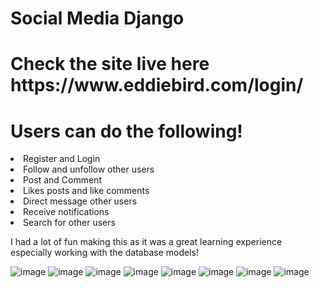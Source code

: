 <h1>Social Media Django </h1>

<h1> Check the site live here https://www.eddiebird.com/login/

<h1>Users can do the following!</h1>
<li>Register and Login</li>
<li>Follow and unfollow other users</li>
<li>Post and Comment</li>
<li>Likes posts and like comments</li>
<li>Direct message other users</li>
<li>Receive notifications</li>
<li>Search for other users</li>


<p>I had a lot of fun making this as it was a great learning experience especially working with the database models!</p>


![image](https://user-images.githubusercontent.com/98666468/167205273-f11804a9-f859-4028-ae2e-91a80a2fad53.png)
![image](https://user-images.githubusercontent.com/98666468/167205310-011c847f-b1a4-4d29-9973-7a14b0c6e588.png)
![image](https://user-images.githubusercontent.com/98666468/167205364-217da703-8cf1-4eb4-ba48-21970c1a47ff.png)
![image](https://user-images.githubusercontent.com/98666468/167205395-991f7bcc-1af0-4dc6-84c9-73bb9cfb3e4d.png)
![image](https://user-images.githubusercontent.com/98666468/167205439-7d298e4a-bcf3-4b5c-8d77-1d02e9eef0be.png)
![image](https://user-images.githubusercontent.com/98666468/167205579-4134353f-e8ab-4e96-9173-ad9d49c14791.png)
![image](https://user-images.githubusercontent.com/98666468/167205664-6e54564f-bdb8-4b69-b73c-8215b2688410.png)
![image](https://user-images.githubusercontent.com/98666468/167205721-cc7099a5-be42-4930-b056-ee606d632e87.png)
